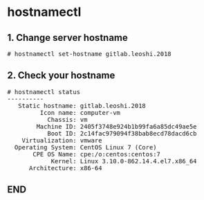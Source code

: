 # hostnamectl

## 1. Change server hostname
<pre>
# hostnamectl set-hostname gitlab.leoshi.2018
</pre>
## 2. Check your hostname
<pre>
# hostnamectl status
----------
   Static hostname: gitlab.leoshi.2018
         Icon name: computer-vm
           Chassis: vm
        Machine ID: 2405f3748e924b1b99fa6a85dc49ae5e
           Boot ID: 2c14fac979094f38bab8ecd78dacd6cb
    Virtualization: vmware
  Operating System: CentOS Linux 7 (Core)
       CPE OS Name: cpe:/o:centos:centos:7
            Kernel: Linux 3.10.0-862.14.4.el7.x86_64
      Architecture: x86-64
</pre>

## END